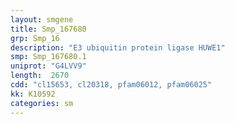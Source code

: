 ```yaml
---
layout: smgene
title: Smp_167680
grp: Smp_16
description: "E3 ubiquitin protein ligase HUWE1"
smp: Smp_167680.1
uniprot: "G4LVV9"
length:  2670
cdd: "cl15653, cl20318, pfam06012, pfam06025"
kk: K10592
categories: sm
---
```

